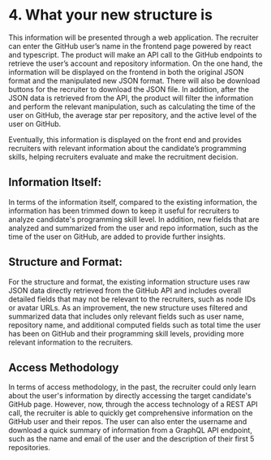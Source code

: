 # 4. What your new structure is

This information will be presented through a web application. The recruiter can enter the GitHub user’s name in the frontend page powered by react and typescript.  The product will make an API call to the GitHub endpoints to retrieve the user’s account and repository information. 
On the one hand, the information will be displayed on the frontend in both the original JSON format and the manipulated new JSON format. There will also be download buttons for the recruiter to download the JSON file. 
In addition, after the JSON data is retrieved from the API, the product will filter the information and perform the relevant manipulation, such as calculating the time of the user on GitHub, the average star per repository, and the active level of the user on GitHub.

Eventually, this information is displayed on the front end and provides recruiters with relevant information about the candidate’s programming skills, helping recruiters evaluate and make the recruitment decision. 

## Information Itself: 
In terms of the information itself, compared to the existing information, the information has been trimmed down to keep it useful for recruiters to analyze candidate's programming skill level. In addition, new fields that are analyzed and summarized from the user and repo information, such as the time of the user on GitHub, are added to provide further insights.

## Structure and Format:
For the structure and format, the existing information structure uses raw JSON data directly retrieved from the GitHub API and includes overall detailed fields that may not be relevant to the recruiters, such as node IDs or avatar URLs. As an improvement, the new structure uses filtered and summarized data that includes only relevant fields such as user name, repository name, and additional computed fields such as total time the user has been on GitHub and their programming skill levels, providing more relevant information to the recruiters. 

## Access Methodology
In terms of access methodology, in the past, the recruiter could only learn about the user's information by directly accessing the target candidate's GitHub page. However, now, through the access technology of a REST API call, the recruiter is able to quickly get comprehensive information on the GitHub user and their repos. The user can also enter the username and download a quick summary of information from a GraphQL API endpoint, such as the name and email of the user and the description of their first 5 repositories. 


